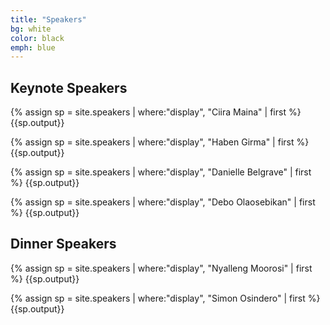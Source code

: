```yaml
---
title: "Speakers"
bg: white
color: black
emph: blue
---
```


## Keynote Speakers

{% assign sp = site.speakers | where:"display", "Ciira Maina" | first %}
{{sp.output}}

{% assign sp = site.speakers | where:"display", "Haben Girma" | first %}
{{sp.output}}

{% assign sp = site.speakers | where:"display", "Danielle Belgrave" | first %}
{{sp.output}}

{% assign sp = site.speakers | where:"display", "Debo Olaosebikan" | first %}
{{sp.output}}


## Dinner Speakers


{% assign sp = site.speakers | where:"display", "Nyalleng Moorosi" | first %}
{{sp.output}}

{% assign sp = site.speakers | where:"display", "Simon Osindero" | first %}
{{sp.output}}
